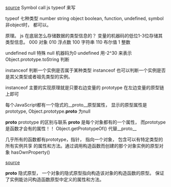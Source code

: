 [source](https://juejin.im/post/5b0b9b9051882515773ae714)
Symbol call  js  typeof 来写

typeof 七种类型  number string  object  boolean, function, undefined, symbol 
非object时， 都可以。

原理。 js 在底层怎么存储数据的类型信息的？
变量的机器码的低位1-3位存储其类型信息。
000  对象
010 浮点数
100 字符串 
110 布尔值
1 整数

undefined null 特殊
null 机器码为0
undefined  用-2^30 来表示
Object.prototype.toString 判断

instanceof 判断一个实例是否属于某种类型
instanceof 也可以判断一个实例是否是其父类型或者祖先类型的实例。

instanceof 主要的实现原理就是只要右边变量的 prototype 在左边变量的原型链上即可

每个JavaScript都有一个隐式的__proto__原型属性，
显示的原型属性是prototype, 
Object.prototype.__proto__ 为null 


__proto__  prototype 的区别与联系
__proto__ 是每个对象都有的一个属性， 而prototype是函数才会有的属性！！
Object.getPrototypeOf() 代替__proto__

几乎所有的函数都有prototype，指针， 指向一个对象， 包含可以有特定类型的所有实例共享
的属性和方法。通过调用构造函数而创建的那个对象实例的原型对象 hasOwnProperty()

[source](https://blog.csdn.net/ligang2585116/article/details/53522741) 

__proto__ 隐式原型， 一个对象的隐式原型指向构造该对象的构造函数的原型。
保证了实例能访问构造函数原型中定义的属性和方法。



